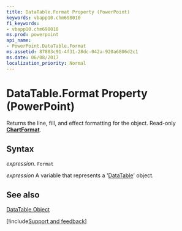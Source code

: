 ```yaml
---
title: DataTable.Format Property (PowerPoint)
keywords: vbapp10.chm698010
f1_keywords:
- vbapp10.chm698010
ms.prod: powerpoint
api_name:
- PowerPoint.DataTable.Format
ms.assetid: 87803c91-4f31-28dc-042a-920a6806d2c1
ms.date: 06/08/2017
localization_priority: Normal
---
```



# DataTable.Format Property (PowerPoint)

Returns the line, fill, and effect formatting for the object. Read-only  **[ChartFormat](PowerPoint.ChartFormat.md)**.


## Syntax

 _expression_. `Format`

_expression_ A variable that represents a '[DataTable](PowerPoint.DataTable.md)' object.


## See also


[DataTable Object](PowerPoint.DataTable.md)

[!include[Support and feedback](~/includes/feedback-boilerplate.md)]